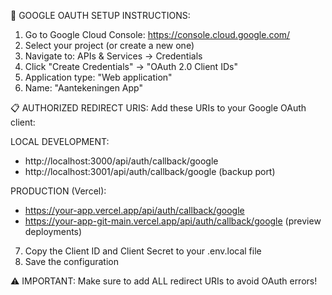 
🔧 GOOGLE OAUTH SETUP INSTRUCTIONS:

1. Go to Google Cloud Console: https://console.cloud.google.com/
2. Select your project (or create a new one)
3. Navigate to: APIs & Services → Credentials
4. Click "Create Credentials" → "OAuth 2.0 Client IDs"
5. Application type: "Web application"
6. Name: "Aantekeningen App"

📋 AUTHORIZED REDIRECT URIS:
Add these URIs to your Google OAuth client:

LOCAL DEVELOPMENT:
- http://localhost:3000/api/auth/callback/google
- http://localhost:3001/api/auth/callback/google (backup port)

PRODUCTION (Vercel):
- https://your-app.vercel.app/api/auth/callback/google
- https://your-app-git-main.vercel.app/api/auth/callback/google (preview deployments)

7. Copy the Client ID and Client Secret to your .env.local file
8. Save the configuration

⚠️  IMPORTANT: Make sure to add ALL redirect URIs to avoid OAuth errors!
